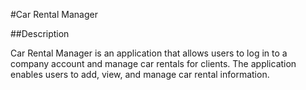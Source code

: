 #Car Rental Manager

##Description

Car Rental Manager is an application that allows users to log in to a company account and manage car rentals for clients. The application enables users to add, view, and manage car rental information.


